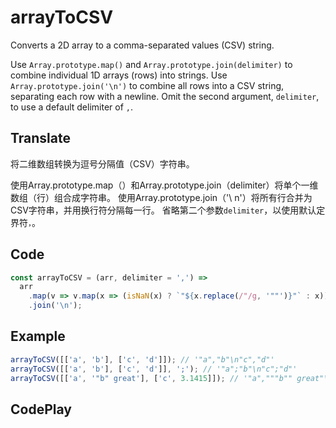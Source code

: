 # arrayToCSV

Converts a 2D array to a comma-separated values (CSV) string.

Use `Array.prototype.map()` and `Array.prototype.join(delimiter)` to combine individual 1D arrays (rows) into strings.
Use `Array.prototype.join('\n')` to combine all rows into a CSV string, separating each row with a newline.
Omit the second argument, `delimiter`, to use a default delimiter of `,`.

## Translate

将二维数组转换为逗号分隔值（CSV）字符串。

使用Array.prototype.map（）和Array.prototype.join（delimiter）将单个一维数组（行）组合成字符串。
使用Array.prototype.join（'\ n'）将所有行合并为CSV字符串，并用换行符分隔每一行。
省略第二个参数`delimiter`，以使用默认定界符`，`。

## Code

```js
const arrayToCSV = (arr, delimiter = ',') =>
  arr
    .map(v => v.map(x => (isNaN(x) ? `"${x.replace(/"/g, '""')}"` : x)).join(delimiter))
    .join('\n');
```

## Example

```js
arrayToCSV([['a', 'b'], ['c', 'd']]); // '"a","b"\n"c","d"'
arrayToCSV([['a', 'b'], ['c', 'd']], ';'); // '"a";"b"\n"c";"d"'
arrayToCSV([['a', '"b" great'], ['c', 3.1415]]); // '"a","""b"" great"\n"c",3.1415'
```

## CodePlay

<template>
  <code-play codeplay-id="" />
</template>
